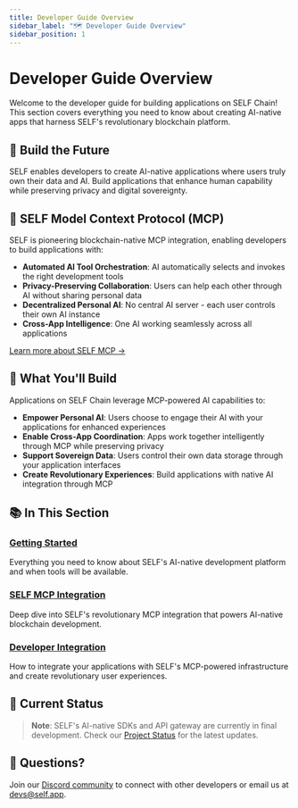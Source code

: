 ```yaml
---
title: Developer Guide Overview
sidebar_label: "🗺️ Developer Guide Overview"
sidebar_position: 1
---
```


# Developer Guide Overview

Welcome to the developer guide for building applications on SELF Chain! This section covers everything you need to know about creating AI-native apps that harness SELF's revolutionary blockchain platform.

## 🌟 Build the Future

SELF enables developers to create AI-native applications where users truly own their data and AI. Build applications that enhance human capability while preserving privacy and digital sovereignty.

## 🚀 SELF Model Context Protocol (MCP)

SELF is pioneering blockchain-native MCP integration, enabling developers to build applications with:
- **Automated AI Tool Orchestration**: AI automatically selects and invokes the right development tools
- **Privacy-Preserving Collaboration**: Users can help each other through AI without sharing personal data
- **Decentralized Personal AI**: No central AI server - each user controls their own AI instance
- **Cross-App Intelligence**: One AI working seamlessly across all applications

[Learn more about SELF MCP →](mcp-integration.md)

## 🎯 What You'll Build

Applications on SELF Chain leverage MCP-powered AI capabilities to:
- **Empower Personal AI**: Users choose to engage their AI with your applications for enhanced experiences
- **Enable Cross-App Coordination**: Apps work together intelligently through MCP while preserving privacy
- **Support Sovereign Data**: Users control their own data storage through your application interfaces  
- **Create Revolutionary Experiences**: Build applications with native AI integration through MCP

## 📚 In This Section

### [Getting Started](getting-started.md)
Everything you need to know about SELF's AI-native development platform and when tools will be available.

### [SELF MCP Integration](mcp-integration.md)
Deep dive into SELF's revolutionary MCP integration that powers AI-native blockchain development.

### [Developer Integration](developer-integration.md)
How to integrate your applications with SELF's MCP-powered infrastructure and create revolutionary user experiences.

## 🚧 Current Status

> **Note**: SELF's AI-native SDKs and API gateway are currently in final development. Check our [Project Status](/project-status) for the latest updates.

## 🤝 Questions?

Join our [Discord community](https://discord.gg/WdMdVpA4C8) to connect with other developers or email us at [devs@self.app](mailto:devs@self.app).